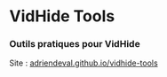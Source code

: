 # VidHide Tools
### Outils pratiques pour VidHide

Site : [adriendeval.github.io/vidhide-tools](https://adriendeval.github.io/vidhide-tools/)
